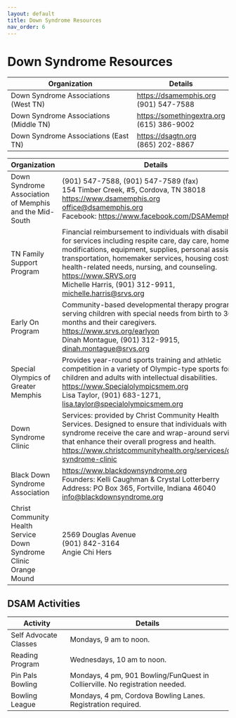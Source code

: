 ```yaml
---
layout: default
title: Down Syndrome Resources
nav_order: 6
---
```

# Down Syndrome Resources

| Organization | Details |
|---|---|
| Down Syndrome Associations (West TN) | https://dsamemphis.org<br>(901) 547-7588 |
| Down Syndrome Associations (Middle TN) | https://somethingextra.org<br>(615) 386-9002 |
| Down Syndrome Associations (East TN) | https://dsagtn.org<br>(865) 202-8867 |

| Organization | Details |
|---|---|
| Down Syndrome Association of Memphis and the Mid-South | (901) 547-7588, (901) 547-7589 (fax)<br>154 Timber Creek, #5, Cordova, TN 38018<br>https://www.dsamemphis.org<br>office@dsamemphis.org<br>Facebook: https://www.facebook.com/DSAMemphis |
| TN Family Support Program | Financial reimbursement to individuals with disabilities for services including respite care, day care, home modifications, equipment, supplies, personal assistance, transportation, homemaker services, housing costs, health-related needs, nursing, and counseling.<br>https://www.SRVS.org<br>Michelle Harris, (901) 312-9911, michelle.harris@srvs.org |
| Early On Program | Community-based developmental therapy program serving children with special needs from birth to 36 months and their caregivers.<br>https://www.srvs.org/earlyon<br>Dinah Montague, (901) 312-9915, dinah.montague@srvs.org |
| Special Olympics of Greater Memphis | Provides year-round sports training and athletic competition in a variety of Olympic-type sports for children and adults with intellectual disabilities.<br>https://www.Specialolympicsmem.org<br>Lisa Taylor, (901) 683-1271, lisa.taylor@specialolympicsmem.org |
| Down Syndrome Clinic | Services: provided by Christ Community Health Services. Designed to ensure that individuals with Down syndrome receive the care and wrap-around services that enhance their overall progress and health.<br>https://www.christcommunityhealth.org/services/down-syndrome-clinic |
| Black Down Syndrome Association | https://www.blackdownsyndrome.org<br>Founders: Kelli Caughman & Crystal Lotterberry<br>Address: PO Box 365, Fortville, Indiana 46040<br>info@blackdownsyndrome.org |
| Christ Community Health Service Down Syndrome Clinic Orange Mound | 2569 Douglas Avenue<br>(901) 842-3164<br>Angie Chi Hers |

## DSAM Activities

| Activity | Details |
|---|---|
| Self Advocate Classes | Mondays, 9 am to noon. |
| Reading Program | Wednesdays, 10 am to noon. |
| Pin Pals Bowling | Mondays, 4 pm, 901 Bowling/FunQuest in Collierville. No registration needed. |
| Bowling League | Mondays, 4 pm, Cordova Bowling Lanes. Registration required. |
